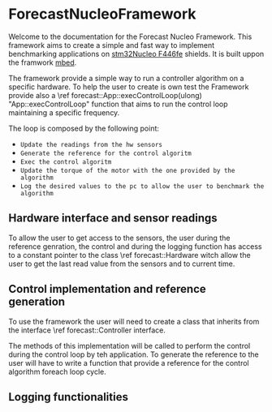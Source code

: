 # ForecastNucleoFramework

Welcome to the documentation for the Forecast Nucleo Framework.
This framework aims to create a simple and fast way to implement benchmarking applications on [stm32Nucleo F446fe](https://os.mbed.com/platforms/ST-Nucleo-F446RE/) shields. It is built uppon the framwork [mbed](https://os.mbed.com/).

The framework provide a simple way to run a controller algorithm on a specific hardware. To help the user to create is own test the Framework provide also a  \ref forecast::App::execControlLoop(ulong) "App::execControlLoop" function that aims to run the control loop maintaining a specific frequency. 

The loop is composed by the following point: 
- ```Update the readings from the hw sensors```
- ```Generate the reference for the control algoritm``` 
- ```Exec the control algoritm``` 
- ```Update the torque of the motor with the one provided by the algorithm```
- ```Log the desired values to the pc to allow the user to benchmark the algorithm```

## Hardware interface and sensor readings

To allow the user to get access to the sensors, the user during the reference genration, the control and during the logging function has access to a constant pointer to the class \ref forecast::Hardware witch allow the user to get the last read value from the sensors and to current time.

## Control implementation and reference generation

To use the framework the user will need to create a class that inherits from the interface \ref forecast::Controller interface.

The methods of this implementation will be called to perform the control during the control loop by teh application.
To generate the reference to the user will have to write a function that provide a reference for the control algorithm foreach loop cycle.

## Logging functionalities




